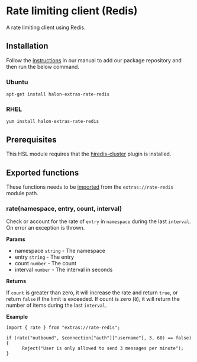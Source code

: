 # Rate limiting client (Redis)

A rate limiting client using Redis.

## Installation

Follow the [instructions](https://docs.halon.io/manual/comp_install.html#installation) in our manual to add our package repository and then run the below command.

### Ubuntu

```
apt-get install halon-extras-rate-redis
```

### RHEL

```
yum install halon-extras-rate-redis
```

## Prerequisites

This HSL module requires that the [hiredis-cluster](https://github.com/halon-extras/hiredis-cluster) plugin is installed.

## Exported functions

These functions needs to be [imported](https://docs.halon.io/hsl/structures.html#import) from the `extras://rate-redis` module path.

### rate(namespace, entry, count, interval)

Check or account for the rate of `entry` in `namespace` during the last `interval`. On error an exception is thrown.

**Params**

- namespace `string` - The namespace
- entry `string` - The entry
- count `number` - The count
- interval `number` - The interval in seconds

**Returns**

If `count` is greater than zero, it will increase the rate and return `true`, or return `false` if the limit is exceeded. If count is zero (`0`), it will return the number of items during the last `interval`.

**Example**

```
import { rate } from "extras://rate-redis";

if (rate("outbound", $connection["auth"]["username"], 3, 60) == false) {
      Reject("User is only allowed to send 3 messages per minute");
}
```
